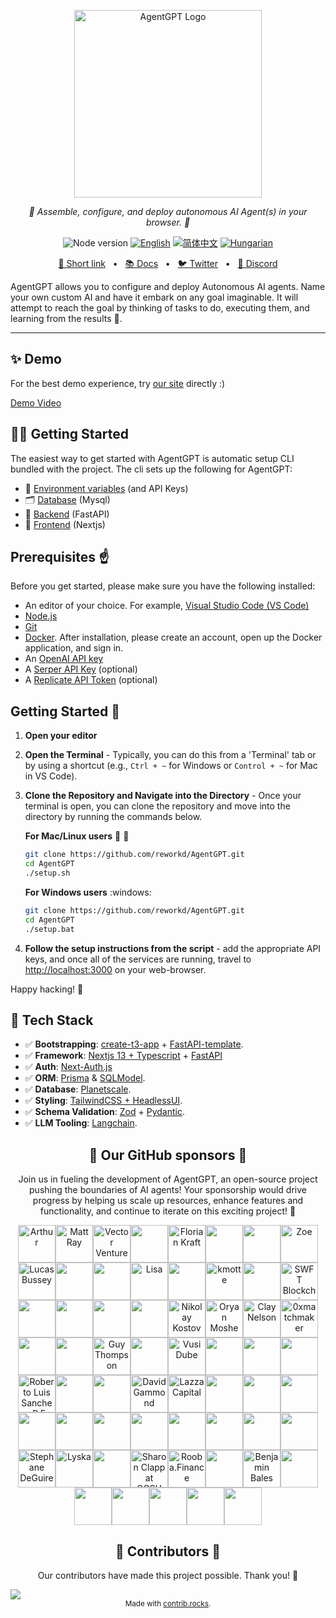 <p align="center">
  <img src="https://raw.githubusercontent.com/reworkd/AgentGPT/main/next/public/banner.png" height="300" alt="AgentGPT Logo"/>
</p>
<p align="center">
  <em>🤖 Assemble, configure, and deploy autonomous AI Agent(s) in your browser. 🤖   </em>
</p>
<p align="center">
    <img alt="Node version" src="https://img.shields.io/static/v1?label=node&message=%20%3E=18&logo=node.js&color=2334D058" />
      <a href="https://github.com/reworkd/AgentGPT/blob/master/README.md"><img src="https://img.shields.io/badge/lang-English-blue.svg" alt="English"></a>
  <a href="https://github.com/reworkd/AgentGPT/blob/master/docs/README.zh-HANS.md"><img src="https://img.shields.io/badge/lang-简体中文-red.svg" alt="简体中文"></a>
  <a href="https://github.com/reworkd/AgentGPT/blob/master/docs/README.hu-Cs4K1Sr4C.md"><img src="https://img.shields.io/badge/lang-Hungarian-red.svg" alt="Hungarian"></a>
</p>

<p align="center">
<a href="https://agentgpt.reworkd.ai">🔗 Short link</a>
<span>&nbsp;&nbsp;•&nbsp;&nbsp;</span>
<a href="https://reworkd.ai/docs">📚 Docs</a>
<span>&nbsp;&nbsp;•&nbsp;&nbsp;</span>
<a href="https://twitter.com/reworkdai">🐦 Twitter</a>
<span>&nbsp;&nbsp;•&nbsp;&nbsp;</span>
<a href="https://discord.gg/gcmNyAAFfV">📢 Discord</a>
</p>

AgentGPT allows you to configure and deploy Autonomous AI agents.
Name your own custom AI and have it embark on any goal imaginable.
It will attempt to reach the goal by thinking of tasks to do, executing them, and learning from the results 🚀.

---

## ✨ Demo
For the best demo experience, try [our site](https://agentgpt.reworkd.ai) directly :)

[Demo Video](https://github.com/reworkd/AgentGPT/assets/50181239/5348e44a-29a5-4280-a06b-fe1429a8d99e)


## 👨‍🚀 Getting Started

The easiest way to get started with AgentGPT is automatic setup CLI bundled with the project.
The cli sets up the following for AgentGPT:
- 🔐 [Environment variables](https://github.com/reworkd/AgentGPT/blob/main/.env.example) (and API Keys)
- 🗂️ [Database](https://github.com/reworkd/AgentGPT/tree/main/db) (Mysql)
- 🤖 [Backend](https://github.com/reworkd/AgentGPT/tree/main/platform) (FastAPI)
- 🎨 [Frontend](https://github.com/reworkd/AgentGPT/tree/main/next) (Nextjs)

## Prerequisites :point_up:

Before you get started, please make sure you have the following installed:

- An editor of your choice. For example, [Visual Studio Code (VS Code)](https://code.visualstudio.com/download)
- [Node.js](https://nodejs.org/en/download)
- [Git](https://git-scm.com/downloads)
- [Docker](https://www.docker.com/products/docker-desktop). After installation, please create an account, open up the Docker application, and sign in.
- An [OpenAI API key](https://platform.openai.com/signup)
- A [Serper API Key](https://serper.dev/signup) (optional)
- A [Replicate API Token](https://replicate.com/signin) (optional)

## Getting Started :rocket:
1. **Open your editor**

2. **Open the Terminal** - Typically, you can do this from a 'Terminal' tab or by using a shortcut
   (e.g., `Ctrl + ~` for Windows or `Control + ~` for Mac in VS Code).

3. **Clone the Repository and Navigate into the Directory** - Once your terminal is open, you can clone the repository and move into the directory by running the commands below.

   **For Mac/Linux users** :apple: :penguin:
   ```bash
   git clone https://github.com/reworkd/AgentGPT.git
   cd AgentGPT
   ./setup.sh
   ```
   **For Windows users** :windows:
   ```bash
   git clone https://github.com/reworkd/AgentGPT.git
   cd AgentGPT
   ./setup.bat
   ```
4. **Follow the setup instructions from the script** - add the appropriate API keys, and once all of the services are running, travel to [http://localhost:3000](http://localhost:3000) on your web-browser.

Happy hacking! :tada:


## 🚀 Tech Stack

- ✅ **Bootstrapping**: [create-t3-app](https://create.t3.gg) + [FastAPI-template](https://github.com/s3rius/FastAPI-template).
- ✅ **Framework**: [Nextjs 13 + Typescript](https://nextjs.org/) + [FastAPI](https://fastapi.tiangolo.com/)
- ✅ **Auth**: [Next-Auth.js](https://next-auth.js.org)
- ✅ **ORM**: [Prisma](https://prisma.io) & [SQLModel](https://sqlmodel.tiangolo.com/).
- ✅ **Database**: [Planetscale](https://planetscale.com/).
- ✅ **Styling**: [TailwindCSS + HeadlessUI](https://tailwindcss.com).
- ✅ **Schema Validation**: [Zod](https://github.com/colinhacks/zod) + [Pydantic](https://docs.pydantic.dev/).
- ✅ **LLM Tooling**: [Langchain](https://github.com/hwchase17/langchain).


<h2 align="center">
💝 Our GitHub sponsors 💝
</h2>

<p align="center">
Join us in fueling the development of AgentGPT, an open-source project pushing the boundaries of AI agents! Your sponsorship would drive progress by helping us scale up resources, enhance features and functionality, and continue to iterate on this exciting project! 🚀
</p>

<p align="center">
<!-- sponsors --><a href="https://github.com/arthurbnhm"><img src="https://github.com/arthurbnhm.png" width="60px" alt="Arthur" /></a><a href="https://github.com/mrayonnaise"><img src="https://github.com/mrayonnaise.png" width="60px" alt="Matt Ray" /></a><a href="https://github.com/jd3655"><img src="https://github.com/jd3655.png" width="60px" alt="Vector Ventures" /></a><a href="https://github.com/durairajasivam"><img src="https://github.com/durairajasivam.png" width="60px" alt="" /></a><a href="https://github.com/floriank"><img src="https://github.com/floriank.png" width="60px" alt="Florian Kraft" /></a><a href="https://github.com/localecho"><img src="https://github.com/localecho.png" width="60px" alt="" /></a><a href="https://github.com/fireheat135"><img src="https://github.com/fireheat135.png" width="60px" alt="" /></a><a href="https://github.com/zoelidity"><img src="https://github.com/zoelidity.png" width="60px" alt="Zoe" /></a><a href="https://github.com/busseyl"><img src="https://github.com/busseyl.png" width="60px" alt="Lucas Bussey" /></a><a href="https://github.com/DuanChaori"><img src="https://github.com/DuanChaori.png" width="60px" alt="" /></a><a href="https://github.com/jukwaphil1"><img src="https://github.com/jukwaphil1.png" width="60px" alt="" /></a><a href="https://github.com/lisa-ee"><img src="https://github.com/lisa-ee.png" width="60px" alt="Lisa" /></a><a href="https://github.com/VulcanT"><img src="https://github.com/VulcanT.png" width="60px" alt="" /></a><a href="https://github.com/kman62"><img src="https://github.com/kman62.png" width="60px" alt="kmotte" /></a><a href="https://github.com/Haithamhaj"><img src="https://github.com/Haithamhaj.png" width="60px" alt="" /></a><a href="https://github.com/SwftCoins"><img src="https://github.com/SwftCoins.png" width="60px" alt="SWFT Blockchain" /></a><a href="https://github.com/ChevalierzA"><img src="https://github.com/ChevalierzA.png" width="60px" alt="" /></a><a href="https://github.com/research-developer"><img src="https://github.com/research-developer.png" width="60px" alt="" /></a><a href="https://github.com/Mitchell-Coder-New"><img src="https://github.com/Mitchell-Coder-New.png" width="60px" alt="" /></a><a href="https://github.com/Trecares"><img src="https://github.com/Trecares.png" width="60px" alt="" /></a><a href="https://github.com/nnkostov"><img src="https://github.com/nnkostov.png" width="60px" alt="Nikolay Kostov" /></a><a href="https://github.com/oryanmoshe"><img src="https://github.com/oryanmoshe.png" width="60px" alt="Oryan Moshe" /></a><a href="https://github.com/ClayNelson"><img src="https://github.com/ClayNelson.png" width="60px" alt="Clay Nelson" /></a><a href="https://github.com/0xmatchmaker"><img src="https://github.com/0xmatchmaker.png" width="60px" alt="0xmatchmaker" /></a><a href="https://github.com/carlosbartolomeu"><img src="https://github.com/carlosbartolomeu.png" width="60px" alt="" /></a><a href="https://github.com/Agronobeetles"><img src="https://github.com/Agronobeetles.png" width="60px" alt="" /></a><a href="https://github.com/CloudyGuyThompson"><img src="https://github.com/CloudyGuyThompson.png" width="60px" alt="Guy Thompson" /></a><a href="https://github.com/Jhonvolt17"><img src="https://github.com/Jhonvolt17.png" width="60px" alt="" /></a><a href="https://github.com/sirswali"><img src="https://github.com/sirswali.png" width="60px" alt="Vusi Dube" /></a><a href="https://github.com/Tweezamiza"><img src="https://github.com/Tweezamiza.png" width="60px" alt="" /></a><a href="https://github.com/DixonFyre"><img src="https://github.com/DixonFyre.png" width="60px" alt="" /></a><a href="https://github.com/jenius-eagle"><img src="https://github.com/jenius-eagle.png" width="60px" alt="" /></a><a href="https://github.com/CubanCongaMan"><img src="https://github.com/CubanCongaMan.png" width="60px" alt="Roberto Luis Sanchez, P.E., P.G.; D,GE; F.ASCE" /></a><a href="https://github.com/cskrobec"><img src="https://github.com/cskrobec.png" width="60px" alt="" /></a><a href="https://github.com/Jahmazon"><img src="https://github.com/Jahmazon.png" width="60px" alt="" /></a><a href="https://github.com/ISDAworld"><img src="https://github.com/ISDAworld.png" width="60px" alt="David Gammond" /></a><a href="https://github.com/lazzacapital"><img src="https://github.com/lazzacapital.png" width="60px" alt="Lazza Capital" /></a><a href="https://github.com/OptionalJoystick"><img src="https://github.com/OptionalJoystick.png" width="60px" alt="" /></a><a href="https://github.com/rodolfoguzzi"><img src="https://github.com/rodolfoguzzi.png" width="60px" alt="" /></a><a href="https://github.com/bluecat2210"><img src="https://github.com/bluecat2210.png" width="60px" alt="" /></a><a href="https://github.com/dactylogram9"><img src="https://github.com/dactylogram9.png" width="60px" alt="" /></a><a href="https://github.com/RUFreeJAC63"><img src="https://github.com/RUFreeJAC63.png" width="60px" alt="" /></a><a href="https://github.com/cecilmiles"><img src="https://github.com/cecilmiles.png" width="60px" alt="" /></a><a href="https://github.com/Djarielm007"><img src="https://github.com/Djarielm007.png" width="60px" alt="" /></a><a href="https://github.com/mikenj07"><img src="https://github.com/mikenj07.png" width="60px" alt="" /></a><a href="https://github.com/SvetaMolusk"><img src="https://github.com/SvetaMolusk.png" width="60px" alt="" /></a><a href="https://github.com/wuminkung"><img src="https://github.com/wuminkung.png" width="60px" alt="" /></a><a href="https://github.com/zhoumo1221"><img src="https://github.com/zhoumo1221.png" width="60px" alt="" /></a><a href="https://github.com/Stefan6666XXX"><img src="https://github.com/Stefan6666XXX.png" width="60px" alt="Stephane DeGuire" /></a><a href="https://github.com/lyska"><img src="https://github.com/lyska.png" width="60px" alt="Lyska" /></a><a href="https://github.com/KurganKolde"><img src="https://github.com/KurganKolde.png" width="60px" alt="" /></a><a href="https://github.com/sclappccsu"><img src="https://github.com/sclappccsu.png" width="60px" alt="Sharon Clapp at CCSU" /></a><a href="https://github.com/Rooba-Finance"><img src="https://github.com/Rooba-Finance.png" width="60px" alt="Rooba.Finance" /></a><a href="https://github.com/ferienhausmiete"><img src="https://github.com/ferienhausmiete.png" width="60px" alt="" /></a><a href="https://github.com/benjaminbales"><img src="https://github.com/benjaminbales.png" width="60px" alt="Benjamin Bales" /></a><a href="https://github.com/pimentel233"><img src="https://github.com/pimentel233.png" width="60px" alt="" /></a><a href="https://github.com/PinkyWobbles"><img src="https://github.com/PinkyWobbles.png" width="60px" alt="" /></a><a href="https://github.com/jconroy11"><img src="https://github.com/jconroy11.png" width="60px" alt="" /></a><a href="https://github.com/DavidJamesRotenberg"><img src="https://github.com/DavidJamesRotenberg.png" width="60px" alt="" /></a><a href="https://github.com/antecochat"><img src="https://github.com/antecochat.png" width="60px" alt="" /></a><a href="https://github.com/RealBonOfaSitch"><img src="https://github.com/RealBonOfaSitch.png" width="60px" alt="" /></a><!-- sponsors -->
</p>

<h2 align="center">
💪 Contributors 💪
</h2>

<p align="center">
Our contributors have made this project possible. Thank you! 🙏
</p>

<a href="https://github.com/reworkd/agentgpt/graphs/contributors">
  <img src="https://contrib.rocks/image?repo=reworkd/agentgpt" />
</a>

<div align="center">
<sub>Made with <a href="https://contrib.rocks">contrib.rocks</a>.</sub>
</div>
